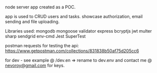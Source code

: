 node server app created as a POC.

app is used to CRUD users and tasks.
showcase authorization, email sending and file uploading.

Libraries used:
mongodb
mongoose
validator
express
bcryptjs
jwt
multer
sharp
sendgrid
env-cmd
Jest
SuperTest



postman requests for testing the api: https://www.getpostman.com/collections/831838b50af75d205cc6

for dev - see example @ /dev.en => rename to dev.env
and contact me @ nevoroy@gmail.com for keys.
